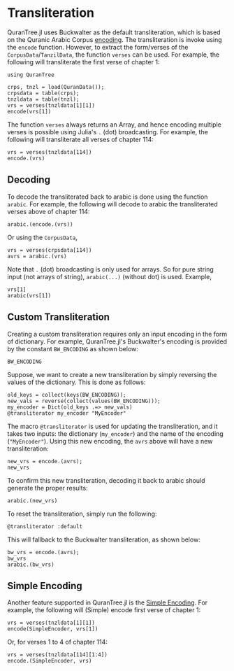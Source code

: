 Transliteration
=====
QuranTree.jl uses Buckwalter as the default transliteration, which is based on the Quranic Arabic Corpus [encoding](https://corpus.quran.com/java/buckwalter.jsp). The transliteration is invoke using the `encode` function. However, to extract the form/verses of the `CorpusData`/`TanzilData`, the function `verses` can be used. For example, the following will transliterate the first verse of chapter 1:
```@repl abc
using QuranTree

crps, tnzl = load(QuranData());
crpsdata = table(crps);
tnzldata = table(tnzl);
vrs = verses(tnzldata[1][1])
encode(vrs[1])
```
The function `verses` always returns an Array, and hence encoding multiple verses is possible using Julia's `.` (dot) broadcasting. For example, the following will transliterate all verses of chapter 114:
```@repl abc
vrs = verses(tnzldata[114])
encode.(vrs)
```
## Decoding
To decode the transliterated back to arabic is done using the function `arabic`. For example, the following will decode to arabic the transliterated verses above of chapter 114:
```@repl abc
arabic.(encode.(vrs))
```
Or using the `CorpusData`, 
```@repl abc
vrs = verses(crpsdata[114])
avrs = arabic.(vrs)
```
Note that `.` (dot) broadcasting is only used for arrays. So for pure string input (not arrays of string), `arabic(...)` (without dot) is used. Example,
```@repl abc
vrs[1]
arabic(vrs[1])
```
## Custom Transliteration
Creating a custom transliteration requires only an input encoding in the form of dictionary. For example, QuranTree.jl's Buckwalter's encoding is provided by the constant `BW_ENCODING` as shown below:

```@repl abc
BW_ENCODING
```
Suppose, we want to create a new transliteration by simply reversing the values of the dictionary. This is done as follows:
```@repl abc
old_keys = collect(keys(BW_ENCODING));
new_vals = reverse(collect(values(BW_ENCODING)));
my_encoder = Dict(old_keys .=> new_vals)
@transliterator my_encoder "MyEncoder"
```
The macro `@transliterator` is used for updating the transliteration, and it takes two inputs: the dictionary (`my_encoder`) and the name of the encoding (`"MyEncoder"`). Using this new encoding, the `avrs` above will have a new transliteration:
```@repl abc
new_vrs = encode.(avrs);
new_vrs
```
To confirm this new transliteration, decoding it back to arabic should generate the proper results:
```@repl abc
arabic.(new_vrs)
```
To reset the transliteration, simply run the following:
```@repl abc
@transliterator :default
```
This will fallback to the Buckwalter transliteration, as shown below:
```@repl abc
bw_vrs = encode.(avrs);
bw_vrs
arabic.(bw_vrs)
```
## Simple Encoding
Another feature supported in QuranTree.jl is the [Simple Encoding](https://corpus.quran.com/java/simpleencoding.jsp). For example, the following will (Simple) encode first verse of chapter 1:
```@repl abc
vrs = verses(tnzldata[1][1])
encode(SimpleEncoder, vrs[1])
```
Or, for verses 1 to 4 of chapter 114:
```@repl abc
vrs = verses(tnzldata[114][1:4])
encode.(SimpleEncoder, vrs)
```